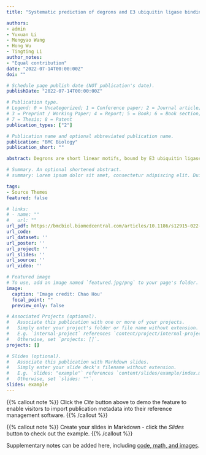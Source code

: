 ```yaml
---
title: "Systematic prediction of degrons and E3 ubiquitin ligase binding via deep learning"

authors:
- admin
- Yuxuan Li
- Mengyao Wang
- Hong Wu
- Tingting Li
author_notes:
- "Equal contribution"
date: "2022-07-14T00:00:00Z"
doi: ""

# Schedule page publish date (NOT publication's date).
publishDate: "2022-07-14T00:00:00Z"

# Publication type.
# Legend: 0 = Uncategorized; 1 = Conference paper; 2 = Journal article;
# 3 = Preprint / Working Paper; 4 = Report; 5 = Book; 6 = Book section;
# 7 = Thesis; 8 = Patent
publication_types: ["2"]

# Publication name and optional abbreviated publication name.
publication: "BMC Biology"
publication_short: ""

abstract: Degrons are short linear motifs, bound by E3 ubiquitin ligase to target protein substrates to be degraded by the ubiquitin-proteasome system. Mutations leading to deregulation of degron functionality disrupt control of protein abundance due to mistargeting of proteins destined for degradation and often result in pathologies. Targeting degrons by small molecules also emerges as an exciting drug design strategy to upregulate the expression of specific proteins. Despite their essential function and disease targetability, reliable identification of degrons remains a conundrum. Here, we developed a deep learning-based model named Degpred that predicts general degrons directly from protein sequences. We showed that the BERT-based model performed well in predicting degrons singly from protein sequences. Then, we used the deep learning model Degpred to predict degrons proteome-widely. Degpred successfully captured typical degron-related sequence properties and predicted degrons beyond those from motif-based methods which use a handful of E3 motifs to match possible degrons. Furthermore, we calculated E3 motifs using predicted degrons on the substrates in our collected E3-substrate interaction dataset and constructed a regulatory network of protein degradation by assigning predicted degrons to specific E3s with calculated motifs. Critically, we experimentally verified that a predicted SPOP binding degron on CBX6 prompts CBX6 degradation and mediates the interaction with SPOP. We also showed that the protein degradation regulatory system is important in tumorigenesis by surveying degron-related mutations in TCGA. Degpred provides an efficient tool to proteome-wide prediction of degrons and binding E3s singly from protein sequences. Degpred successfully captures typical degron-related sequence properties and predicts degrons beyond those from previously used motif-based methods, thus greatly expanding the degron landscape, which should advance the understanding of protein degradation, and allow exploration of uncharacterized alterations of proteins in diseases. To make it easier for readers to access collected and predicted datasets, we integrated these data into the website http://degron.phasep.pro/.

# Summary. An optional shortened abstract.
# summary: Lorem ipsum dolor sit amet, consectetur adipiscing elit. Duis posuere tellus ac convallis placerat. Proin tincidunt magna sed ex sollicitudin condimentum.

tags:
- Source Themes
featured: false

# links:
# - name: ""
#   url: ""
url_pdf: https://bmcbiol.biomedcentral.com/articles/10.1186/s12915-022-01364-6
url_code: 
url_dataset: ''
url_poster: ''
url_project: ''
url_slides: ''
url_source: ''
url_video: ''

# Featured image
# To use, add an image named `featured.jpg/png` to your page's folder. 
image:
  caption: 'Image credit: Chao Hou'
  focal_point: ""
  preview_only: false

# Associated Projects (optional).
#   Associate this publication with one or more of your projects.
#   Simply enter your project's folder or file name without extension.
#   E.g. `internal-project` references `content/project/internal-project/index.md`.
#   Otherwise, set `projects: []`.
projects: []

# Slides (optional).
#   Associate this publication with Markdown slides.
#   Simply enter your slide deck's filename without extension.
#   E.g. `slides: "example"` references `content/slides/example/index.md`.
#   Otherwise, set `slides: ""`.
slides: example
---
```


{{% callout note %}}
Click the *Cite* button above to demo the feature to enable visitors to import publication metadata into their reference management software.
{{% /callout %}}

{{% callout note %}}
Create your slides in Markdown - click the *Slides* button to check out the example.
{{% /callout %}}

Supplementary notes can be added here, including [code, math, and images](https://wowchemy.com/docs/writing-markdown-latex/).
